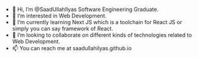 - 👋 Hi, I’m @SaadUllahIlyas Software Engineering Graduate.
- 👀 I’m interested in Web Development.
- 🌱 I’m currently learning Next JS which is a toolchain for React JS or simply you can say framework of React.
- 💞️ I’m looking to collaborate on different kinds of technologies related to Web Development.
- 📫 You can reach me at saadullahilyas.github.io

<!---
SaadUllahIlyas/SaadUllahIlyas is a ✨ special ✨ repository because its `README.md` (this file) appears on your GitHub profile.
You can click the Preview link to take a look at your changes.
--->
